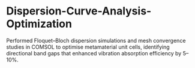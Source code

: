 # Dispersion-Curve-Analysis-Optimization
Performed Floquet–Bloch dispersion simulations and mesh convergence studies in COMSOL to optimise metamaterial unit cells, identifying directional band gaps that enhanced vibration absorption efficiency by 5–10%.
